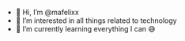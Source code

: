 - 👋 Hi, I’m @mafelixx
- 👀 I’m interested in all things related to technology
- 🌱 I’m currently learning everything I can 😅

<!---
mafelixx/mafelixx is a ✨ special ✨ repository because its `README.md` (this file) appears on your GitHub profile.
You can click the Preview link to take a look at your changes.
--->
